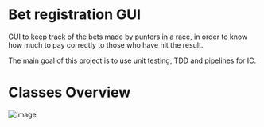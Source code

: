 # Bet registration GUI
GUI to keep track of the bets made by punters in a race, in order to know how much to pay correctly to those who have hit the result.

The main goal of this project is to use unit testing, TDD and pipelines for IC.

# Classes Overview

![image](https://user-images.githubusercontent.com/66291589/160315945-5bd8fc6c-7310-470b-a4d3-0d32e9530443.png)
